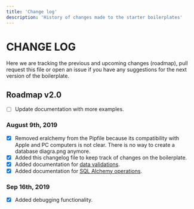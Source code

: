 ```yaml
---
title: 'Change log'
description: 'History of changes made to the starter boilerplates'
---
```


# CHANGE LOG

Here we are tracking the previous and upcoming changes (roadmap), pull request this file or open an issue if you have any suggestions for the next version of the boilerplate.

## Roadmap v2.0

- [ ] Update documentation with more examples.

### August 9th, 2019
- [x] Removed eralchemy from the Pipfile because its compatibility with Apple and PC computers is not clear. There is no way to create a database diagra.png anymore.
- [x] Added this changelog file to keep track of changes on the boilerplate.
- [x] Added documentation for [data validations](/backend/api-validations).
- [x] Added documentation for [SQL Alchemy operations](/backend/database).

### Sep 16th, 2019
- [x] Added debugging functionality.
